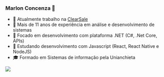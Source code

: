 ### Marlon Concenza 🖖

- 💼 Atualmente trabalho na [ClearSale](https://br.clear.sale)
- 💪 Mais de 11 anos de experiência em análise e desenvolvimento de sistemas
- 🔎 Focado em desenvolvimento com plataforma .NET (C#, .Net Core, APIs)
- 🧠 Estudando desenvolvimento com Javascript (React, React Native e NodeJS)
- 🎓 Formado em Sistemas de informação pela Unianchieta

<a href="https://github-readme-stats-anuraghazra1.vercel.app/api?username=marlonconcenza&count_private=true&show_icons=true&hide_border=false">
  <img align="center" src="https://github-readme-stats-anuraghazra1.vercel.app/api?username=marlonconcenza&count_private=true&show_icons=true&hide_border=false" />
</a>
